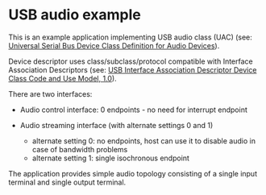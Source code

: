 # USB audio example

This is an example application implementing USB audio class (UAC) (see: [Universal Serial Bus Device Class Definition for Audio Devices](https://usb.org/)).

Device descriptor uses class/subclass/protocol compatible with Interface Association Descriptors
(see: [USB Interface Association Descriptor Device Class Code and Use Model, 1.0](https://www.usb.org/sites/default/files/iadclasscode_r10.pdf)).

There are two interfaces:

* Audio control interface: 0 endpoints - no need for interrupt endpoint

* Audio streaming interface (with alternate settings 0 and 1)
    * alternate setting 0: no endpoints, host can use it to disable audio in case of bandwidth problems
    * alternate setting 1: single isochronous endpoint

The application provides simple audio topology consisting of a single input terminal and single output terminal.
